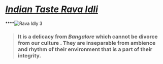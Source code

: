 # <u>*Indian Taste Rava Idli*</u>

****![Rava Idly 3](https://apollosugar.com/wp-content/uploads/2018/12/Rava-Idli.jpg)



> ### It is a delicacy from ***Bangalore*** which cannot be divorce from our culture . They are inseparable from ambience and rhythm of their environment that is a part of their integrity.

